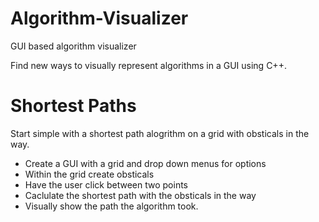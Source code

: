 # Algorithm-Visualizer
GUI based algorithm visualizer


Find new ways to visually represent algorithms in a GUI using C++.


# Shortest Paths

Start simple with a shortest path alogrithm on a grid with obsticals in the way.

- Create a GUI with a grid and drop down menus for options
- Within the grid create obsticals
- Have the user click between two points
- Caclulate the shortest path with the obsticals in the way
- Visually show the path the algorithm took.
